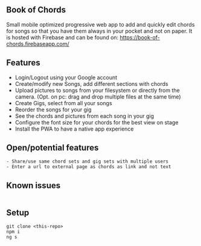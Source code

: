 ## Book of Chords
Small mobile optimized progressive web app to add and quickly edit chords for songs so that you have them always in your pocket and not on paper. It is hosted with Firebase and can be found on: https://book-of-chords.firebaseapp.com/

## Features
- Login/Logout using your Google account
- Create/modify new Songs, add different sections with chords
- Upload pictures to songs from your filesystem or directly from the camera. (Opt. on pc: drag and drop multiple files at the same time)
- Create Gigs, select from all your songs
- Reorder the songs for your gig
- See the chords and pictures from each song in your gig
- Configure the font size for your chords for the best view on stage
- Install the PWA to have a native app experience

## Open/potential features
```
- Share/use same chord sets and gig sets with multiple users
- Enter a url to external page as chords as link and not text
```

## Known issues
```

```

## Setup

```
git clone <this-repo>
npm i
ng s
```
